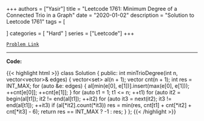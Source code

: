 
+++
authors = ["Yasir"]
title = "Leetcode 1761: Minimum Degree of a Connected Trio in a Graph"
date = "2020-01-02"
description = "Solution to Leetcode 1761"
tags = [
    
]
categories = [
    "Hard"
]
series = ["Leetcode"]
+++



[`Problem Link`](https://leetcode.com/problems/minimum-degree-of-a-connected-trio-in-a-graph/description/)

---

**Code:**

{{< highlight html >}}
class Solution {
public:
    int minTrioDegree(int n, vector<vector<int>>& edges) {
        vector<set<int>> al(n + 1);
    vector<int> cnt(n + 1);
    int res = INT_MAX;
    for (auto &e: edges) {
        al[min(e[0], e[1])].insert(max(e[0], e[1]));
        ++cnt[e[0]];
        ++cnt[e[1]];
    }
    for (auto t1 = 1; t1 <= n; ++t1)
        for (auto it2 = begin(al[t1]); it2 != end(al[t1]); ++it2)
            for (auto it3 = next(it2); it3 != end(al[t1]); ++it3)
                if (al[*it2].count(*it3))
                    res = min(res, cnt[t1] + cnt[*it2] + cnt[*it3] - 6);
    return res == INT_MAX ? -1 : res;
    }
};
{{< /highlight >}}

